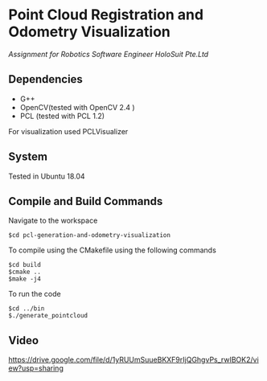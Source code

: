 # Point Cloud Registration and Odometry Visualization

_Assignment for Robotics Software Engineer HoloSuit Pte.Ltd_

## Dependencies

* G++
* OpenCV(tested with OpenCV 2.4 )
* PCL (tested with PCL 1.2) 

For visualization used PCLVisualizer

## System
Tested in Ubuntu 18.04

## Compile and Build Commands


Navigate to the workspace
```
$cd pcl-generation-and-odometry-visualization
```
To compile using the CMakefile using the following commands 
```
$cd build
$cmake ..
$make -j4
```
To run the code
```
$cd ../bin
$./generate_pointcloud
```
## Video
https://drive.google.com/file/d/1yRUUmSuueBKXF9rIjQGhgvPs_rwIBOK2/view?usp=sharing

